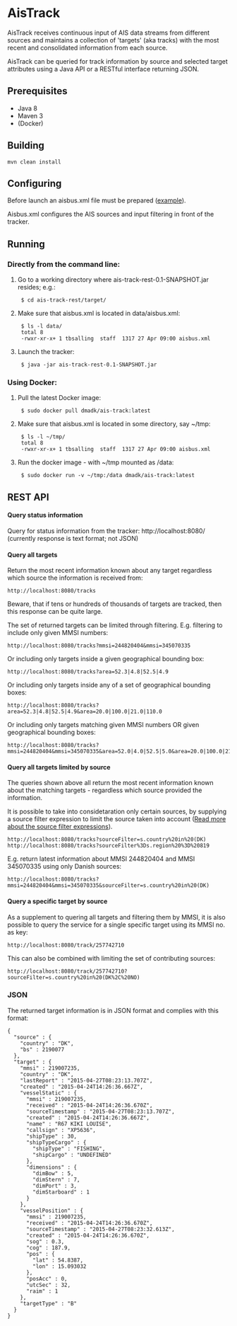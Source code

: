 AisTrack
========

AisTrack receives continuous input of AIS data streams from different sources
and maintains a collection of 'targets' (aka tracks) with the most recent and consolidated information from each source.

AisTrack can be queried for track information by source and selected target
attributes using a Java API or a RESTful interface returning JSON.

## Prerequisites

* Java 8
* Maven 3
* (Docker)

## Building ##

	mvn clean install

## Configuring ##

Before launch an aisbus.xml file must be prepared
([example](https://github.com/dma-ais/AisTrack/blob/master/ais-track-common/src/main/resources/aisbus.xml)).

Aisbus.xml configures the AIS sources and input filtering in front of the tracker.


## Running ##

### Directly from the command line:

1. Go to a working directory where ais-track-rest-0.1-SNAPSHOT.jar resides; e.g.:
  
        $ cd ais-track-rest/target/

1. Make sure that aisbus.xml is located in data/aisbus.xml:

        $ ls -l data/
        total 8
        -rwxr-xr-x+ 1 tbsalling  staff  1317 27 Apr 09:00 aisbus.xml

1. Launch the tracker:

        $ java -jar ais-track-rest-0.1-SNAPSHOT.jar

### Using Docker:

1. Pull the latest Docker image:

        $ sudo docker pull dmadk/ais-track:latest

1. Make sure that aisbus.xml is located in some directory, say ~/tmp:

        $ ls -l ~/tmp/
        total 8
        -rwxr-xr-x+ 1 tbsalling  staff  1317 27 Apr 09:00 aisbus.xml

1. Run the docker image - with ~/tmp mounted as /data:

        $ sudo docker run -v ~/tmp:/data dmadk/ais-track:latest


## REST API ##

#### Query status information
Query for status information from the tracker:
	http://localhost:8080/
(currently response is text format; not JSON)

#### Query all targets
Return the most recent information known about any target regardless which source the information is received from:

	http://localhost:8080/tracks

Beware, that if tens or hundreds of thousands of targets are tracked, then this response can be quite large.

The set of returned targets can be limited through filtering. E.g. filtering to include only given MMSI numbers:

	http://localhost:8080/tracks?mmsi=244820404&mmsi=345070335

Or including only targets inside a given geographical bounding box:

	http://localhost:8080/tracks?area=52.3|4.8|52.5|4.9

Or including only targets inside any of a set of geographical bounding boxes:

	http://localhost:8080/tracks?area=52.3|4.8|52.5|4.9&area=20.0|100.0|21.0|110.0

Or including only targets matching given MMSI numbers OR given geographical bounding boxes:

	http://localhost:8080/tracks?mmsi=244820404&mmsi=345070335&area=52.0|4.0|52.5|5.0&area=20.0|100.0|21.0|110.0

#### Query all targets limited by source
The queries shown above all return the most recent information known about the
matching targets - regardless which source provided the information.

It is possible to take into considetaration only certain sources, by supplying a source filter expression to limit the source taken into account ([Read more about the source filter expressions](https://github.com/dma-ais/AisLib#filtering-on-packets-source)).

	http://localhost:8080/tracks?sourceFilter=s.country%20in%20(DK)
	http://localhost:8080/tracks?sourceFilter%3Ds.region%20%3D%20819

E.g. return latest information about MMSI 244820404 and MMSI 345070335 using only Danish sources:

	http://localhost:8080/tracks?mmsi=244820404&mmsi=345070335&sourceFilter=s.country%20in%20(DK)

#### Query a specific target by source
As a supplement to quering all targets and filtering them by MMSI, it is also possible to query the service for a single specific target using its MMSI no. as key:

	http://localhost:8080/track/257742710

This can also be combined with limiting the set of contributing sources:

	http://localhost:8080/track/257742710?sourceFilter=s.country%20in%20(DK%2C%20NO)

### JSON

The returned target information is in JSON format and complies with this format:

	{
	  "source" : {
	    "country" : "DK",
	    "bs" : 2190077
	  },
	  "target" : {
	    "mmsi" : 219007235,
	    "country" : "DK",
	    "lastReport" : "2015-04-27T08:23:13.707Z",
	    "created" : "2015-04-24T14:26:36.667Z",
	    "vesselStatic" : {
	      "mmsi" : 219007235,
	      "received" : "2015-04-24T14:26:36.670Z",
	      "sourceTimestamp" : "2015-04-27T08:23:13.707Z",
	      "created" : "2015-04-24T14:26:36.667Z",
	      "name" : "R67 KIKI LOUISE",
	      "callsign" : "XP5636",
	      "shipType" : 30,
	      "shipTypeCargo" : {
	        "shipType" : "FISHING",
	        "shipCargo" : "UNDEFINED"
	      },
	      "dimensions" : {
	        "dimBow" : 5,
	        "dimStern" : 7,
	        "dimPort" : 3,
	        "dimStarboard" : 1
	      }
	    },
	    "vesselPosition" : {
	      "mmsi" : 219007235,
	      "received" : "2015-04-24T14:26:36.670Z",
	      "sourceTimestamp" : "2015-04-27T08:23:32.613Z",
	      "created" : "2015-04-24T14:26:36.670Z",
	      "sog" : 0.3,
	      "cog" : 187.9,
	      "pos" : {
	        "lat" : 54.8387,
	        "lon" : 15.093032
	      },
	      "posAcc" : 0,
	      "utcSec" : 32,
	      "raim" : 1
	    },
	    "targetType" : "B"
	  }
	}
